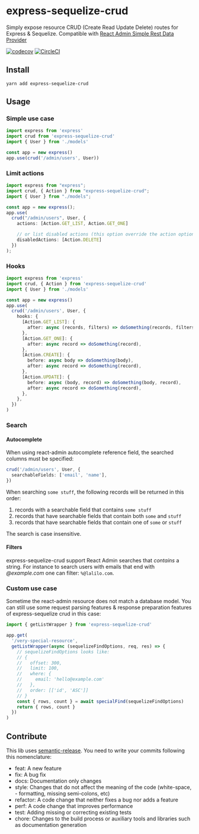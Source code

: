 # express-sequelize-crud

Simply expose resource CRUD (Create Read Update Delete) routes for Express & Sequelize. Compatible with [React Admin Simple Rest Data Provider](https://github.com/marmelab/react-admin/tree/master/packages/ra-data-simple-rest)

[![codecov](https://codecov.io/gh/lalalilo/express-sequelize-crud/branch/master/graph/badge.svg)](https://codecov.io/gh/lalalilo/express-sequelize-crud) [![CircleCI](https://circleci.com/gh/lalalilo/express-sequelize-crud.svg?style=svg)](https://circleci.com/gh/lalalilo/express-sequelize-crud)

## Install

```
yarn add express-sequelize-crud
```

## Usage

### Simple use case

```ts
import express from 'express'
import crud from 'express-sequelize-crud'
import { User } from './models'

const app = new express()
app.use(crud('/admin/users', User))
```

### Limit actions

```ts
import express from "express";
import crud, { Action } from "express-sequelize-crud";
import { User } from "./models";

const app = new express();
app.use(
  crud("/admin/users", User, {
    actions: [Action.GET_LIST, Action.GET_ONE]

    // or list disabled actions (this option override the action option)
    disabledActions: [Action.DELETE]
  })
);
```

### Hooks

```ts
import express from 'express'
import crud, { Action } from 'express-sequelize-crud'
import { User } from './models'

const app = new express()
app.use(
  crud('/admin/users', User, {
    hooks: {
      [Action.GET_LIST]: {
        after: async (records, filters) => doSomething(records, filters),
      },
      [Action.GET_ONE]: {
        after: async record => doSomething(record),
      },
      [Action.CREATE]: {
        before: async body => doSomething(body),
        after: async record => doSomething(record),
      },
      [Action.UPDATE]: {
        before: async (body, record) => doSomething(body, record),
        after: async record => doSomething(record),
      },
    },
  })
)
```

### Search

#### Autocomplete

When using react-admin autocomplete reference field, the searched columns must be specified:

```ts
crud('/admin/users', User, {
  searchableFields: ['email', 'name'],
})
```

When searching `some stuff`, the following records will be returned in this order:

1. records with a searchable field that contains `some stuff`
2. records that have searchable fields that contain both `some` and `stuff`
3. records that have searchable fields that contain one of `some` or `stuff`

The search is case insensitive.

#### Filters

express-sequelize-crud support React Admin searches that _contains_ a string. For instance to search users with emails that end with _@example.com_ one can filter: `%@lalilo.com`.

### Custom use case

Sometime the react-admin resource does not match a database model. You can still use some request parsing features & response preparation features of express-sequelize crud in this case:

```ts
import { getListWrapper } from 'express-sequelize-crud'

app.get(
  '/very-special-resource',
  getListWrapper(async (sequelizeFindOptions, req, res) => {
    // sequelizeFindOptions looks like:
    // {
    //   offset: 300,
    //   limit: 100,
    //   where: {
    //     email: 'hello@example.com'
    //   },
    //   order: [['id', 'ASC']]
    // }
    const { rows, count } = await specialFind(sequelizeFindOptions)
    return { rows, count }
  })
)
```

## Contribute

This lib uses [semantic-release](https://github.com/semantic-release/semantic-release). You need to write your commits following this nomenclature:

- feat: A new feature
- fix: A bug fix
- docs: Documentation only changes
- style: Changes that do not affect the meaning of the code (white-space, - formatting, missing semi-colons, etc)
- refactor: A code change that neither fixes a bug nor adds a feature
- perf: A code change that improves performance
- test: Adding missing or correcting existing tests
- chore: Changes to the build process or auxiliary tools and libraries such as documentation generation
